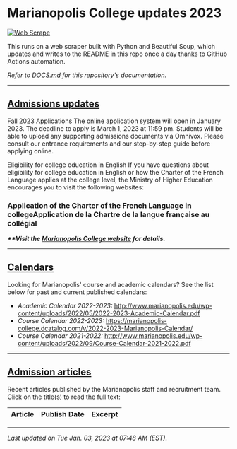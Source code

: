 # Marianopolis College updates 2023

[![Web Scrape](https://github.com/cw118/mari-updates/actions/workflows/scrape.yml/badge.svg)](https://github.com/cw118/mari-updates/actions/workflows/scrape.yml)

This runs on a web scraper built with Python and Beautiful Soup, which updates and writes to the README in this repo once a day thanks to GitHub Actions automation.

*Refer to [DOCS.md](DOCS.md) for this repository's documentation.*

---

## [Admissions updates](https://www.bemarianopolis.ca/admissions/admissions-updates/)

Fall 2023 Applications
The online application system will open in January 2023. The deadline to apply is March 1, 2023 at 11:59 pm. Students will be able to upload any supporting admissions documents via Omnivox. Please consult our entrance requirements and our step-by-step guide before applying online.

Eligibility for college education in English
If you have questions about eligibility for college education in English or how the Charter of the French Language applies at the college level, the Ministry of Higher Education encourages you to visit the following websites:

### Application of the Charter of the French Language in collegeApplication de la Chartre de la langue française au collégial

***\*\*Visit the [Marianopolis College website](https://www.bemarianopolis.ca/admissions/updates/) for details.***

---

## [Calendars](https://www.marianopolis.edu/campus-life/calendar/)

Looking for Marianopolis' course and academic calendars? See the list below for past and current published calendars:

- *Academic Calendar 2022-2023:* http://www.marianopolis.edu/wp-content/uploads/2022/05/2022-2023-Academic-Calendar.pdf
- *Course Calendar 2022-2023:* https://marianopolis-college.dcatalog.com/v/2022-2023-Marianopolis-Calendar/
- *Course Calendar 2021-2022:* http://www.marianopolis.edu/wp-content/uploads/2022/09/Course-Calendar-2021-2022.pdf

---

## [Admission articles](https://www.bemarianopolis.ca/category/admissions/)

Recent articles published by the Marianopolis staff and recruitment team. Click on the title(s) to read the full text:

| Article | Publish Date | Excerpt |
| ------- | ------------ | ------- |

---

*Last updated on Tue Jan. 03, 2023 at 07:48 AM (EST).*